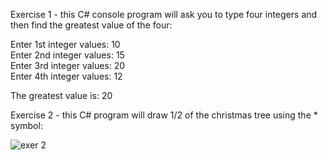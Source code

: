 Exercise 1 - this C# console program will ask you to type four integers and then find the greatest value of the four:

Enter 1st integer values: 10   
Enter 2nd integer values: 15  
Enter 3rd integer values: 20  
Enter 4th integer values: 12 

The greatest value is: 20

Exercise 2 - this C# program will draw 1/2 of the christmas tree using the * symbol:

![exer 2](https://user-images.githubusercontent.com/14170402/36906032-1740bcec-1df2-11e8-9ad0-ebae1cd7a9d4.PNG)

